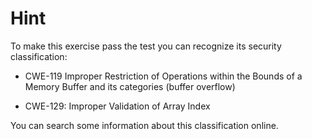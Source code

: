 # Hint

To make this exercise pass the test you can recognize its security classification:

- CWE-119 Improper Restriction of Operations within the Bounds of a Memory Buffer and its categories (buffer overflow)

- CWE-129: Improper Validation of Array Index

You can search some information about this classification online.
